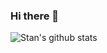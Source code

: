 ### Hi there 👋
![Stan's github stats](https://github-readme-stats.vercel.app/api?username=StanNL&show_icons=true&theme=radical)
